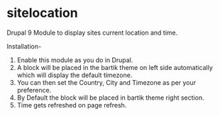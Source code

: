 # sitelocation
Drupal 9 Module to display sites current location and time.

Installation-
1) Enable this module as you do in Drupal.
2) A block will be placed in the bartik theme on left side automatically which will display the default timezone.
3) You can then set the Country, City and Timezone as per your preference.
4) By Default the block will be placed in bartik theme right section.
5) Time gets refreshed on page refresh.